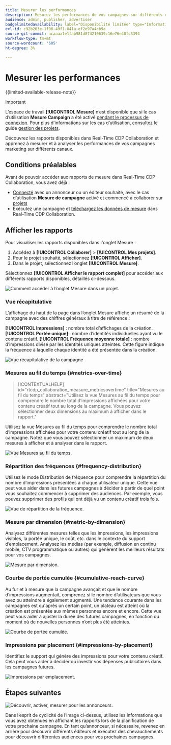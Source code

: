 ```yaml
---
title: Mesurer les performances
description: Mesurez les performances de vos campagnes sur différents canaux. Découvrez comment utiliser et interpréter divers rapports.
audience: admin, publisher, advertiser
badgelimitedavailability: label="Disponibilité limitée" type="Informative" url="https://helpx.adobe.com/legal/product-descriptions/real-time-customer-data-platform-collaboration.html newtab=true"
exl-id: c92b263e-1f96-49f1-841a-ef2e97a4cb9a
source-git-commit: acaaaa1e1fab981d874210639c16e76e48fc3394
workflow-type: tm+mt
source-wordcount: '605'
ht-degree: 3%

---
```


# Mesurer les performances

{{limited-available-release-note}}

>[!IMPORTANT]
>
>L’espace de travail **[!UICONTROL Mesure]** n’est disponible que si le cas d’utilisation **Mesure Campaign** a été activé [pendant le processus de connexion](../connect/establishing-connections.md#connection-settings). Pour plus d’informations sur les cas d’utilisation, consultez le guide [gestion des projets](./manage-projects.md#project-use-cases).

Découvrez les rapports disponibles dans Real-Time CDP Collaboration et apprenez à mesurer et à analyser les performances de vos campagnes marketing sur différents canaux.

## Conditions préalables

Avant de pouvoir accéder aux rapports de mesure dans Real-Time CDP Collaboration, vous avez déjà :

* [Connecté](/help/guide/connect/establishing-connections.md) avec un annonceur ou un éditeur souhaité, avec le cas d’utilisation **Mesure de campagne** activé et commencé à collaborer sur [projets](/help/guide/collaborate/manage-projects.md)
* Exécutez une campagne et [téléchargez les données de mesure](/help/guide/setup/onboard-measurement-data.md) dans Real-Time CDP Collaboration.

## Afficher les rapports

Pour visualiser les rapports disponibles dans l&#39;onglet Mesure :

1. Accédez à **[!UICONTROL Collaborer]** > **[!UICONTROL Mes projets]**.
2. Pour le projet souhaité, sélectionnez **[!UICONTROL Afficher]**.
3. Dans le projet, sélectionnez l’onglet **[!UICONTROL Mesure]**.

Sélectionnez **[!UICONTROL Afficher le rapport complet]** pour accéder aux différents rapports disponibles, détaillés ci-dessous.

![Comment accéder à l’onglet Mesure dans un projet ](/help/assets/collaborate/measure/measurement.gif).

### Vue récapitulative

L’affichage du haut de la page dans l’onglet Mesure affiche un résumé de la campagne avec des chiffres généraux à titre de référence :

**[!UICONTROL Impressions]** : nombre total d’affichages de la création.
**[!UICONTROL Portée unique]** : nombre d’identités individuelles ayant vu le contenu créatif.
**[!UICONTROL Fréquence moyenne totale]** : nombre d’impressions divisé par les identités uniques atteintes. Cette figure indique la fréquence à laquelle chaque identité a été présentée dans la création.

![Vue récapitulative de la campagne](/help/assets/collaborate/measure/campaign-summary.png)

### Mesures au fil du temps {#metrics-over-time}

>[!CONTEXTUALHELP]
>id="rtcdp_collaboration_measure_metricsovertime"
>title="Mesures au fil du temps"
>abstract="Utilisez la vue Mesures au fil du temps pour comprendre le nombre total d’impressions affichées pour votre contenu créatif tout au long de la campagne. Vous pouvez sélectionner deux dimensions au maximum à afficher dans le rapport."

Utilisez la vue Mesures au fil du temps pour comprendre le nombre total d’impressions affichées pour votre contenu créatif tout au long de la campagne. Notez que vous pouvez sélectionner un maximum de deux mesures à afficher et à analyser dans le rapport.

![Vue Mesures au fil du temps.](/help/assets/collaborate/measure/metrics-over-time.png)

### Répartition des fréquences {#frequency-distribution}

Utilisez le mode Distribution de fréquence pour comprendre la répartition du nombre d’impressions présentées à chaque utilisateur unique. Cette vue peut vous aider dans les futures campagnes à décider à partir de quel point vous souhaitez commencer à supprimer des audiences. Par exemple, vous pouvez supprimer des profils qui ont déjà vu un contenu créatif trois fois.

![Vue de répartition de la fréquence.](/help/assets/collaborate/measure/frequency-distribution.gif)

### Mesure par dimension {#metric-by-dimension}

Analysez différentes mesures telles que les impressions, les impressions visibles, la portée unique, le coût, etc. dans le contexte du support d’emplacement. Analysez les médias (par exemple, diffusion en continu mobile, CTV programmatique ou autres) qui génèrent les meilleurs résultats pour vos campagnes.

![Mesure par dimension.](/help/assets/collaborate/measure/metric-by-dimension.png)

### Courbe de portée cumulée {#cumulative-reach-curve}

Au fur et à mesure que la campagne avançait et que le nombre d’impressions augmentait, comprenez si le nombre d’utilisateurs que vous avez pu atteindre a également augmenté. Une tendance courante dans les campagnes est qu&#39;après un certain point, un plateau est atteint où la création est présentée aux mêmes personnes encore et encore. Cette vue peut vous aider à ajuster la durée des futures campagnes, en fonction du moment où de nouvelles personnes n’ont plus été atteintes.

![Courbe de portée cumulée.](/help/assets/collaborate/measure/cumulative-reach-curve.png)

### Impressions par placement {#impressions-by-placement}

Identifiez le support qui génère des impressions pour votre contenu créatif. Cela peut vous aider à décider où investir vos dépenses publicitaires dans les campagnes futures.

![Impressions par emplacement.](/help/assets/collaborate/measure/impressions-by-placement.png)

## Étapes suivantes

![Découvrir, activer, mesurer pour les annonceurs.](/help/assets/end-to-end-workflow/discover-activate-measure.png)

Dans l’esprit de cyclicité de l’image ci-dessus, utilisez les informations que vous avez obtenues en affichant les rapports lors de la planification de votre prochaine campagne. En tant qu’annonceur, si nécessaire, revenez en arrière pour découvrir différents éditeurs et exécutez des chevauchements pour découvrir différentes audiences pour vos prochaines campagnes.
